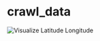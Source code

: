 # crawl_data

![Visualize Latitude Longitude](https://github.com/huylg0901/crawl_data/blob/img/demo.png?raw=true)
